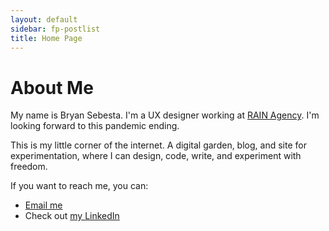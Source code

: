 ```yaml
---
layout: default
sidebar: fp-postlist
title: Home Page
---
```

# About Me
My name is Bryan Sebesta. I'm a UX designer working at [RAIN Agency](http://www.rain.agency). I'm looking forward to this pandemic ending.

This is my little corner of the internet. A digital garden, blog, and site for experimentation, where I can design, code, write, and experiment with freedom.

If you want to reach me, you can:
* [Email me](mailto:hello@bryansebesta.com)
* Check out [my LinkedIn](https://www.linkedin.com/in/bryansebesta/)